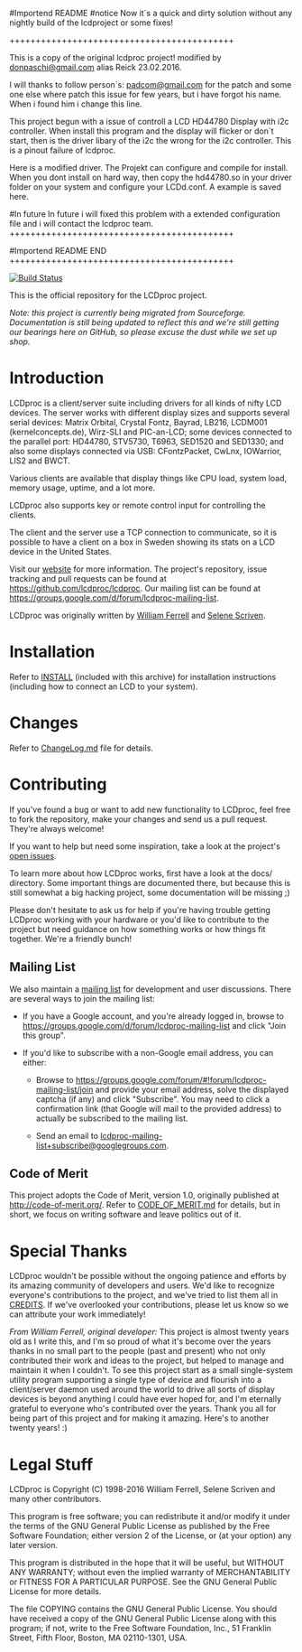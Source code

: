 #Importend README
#notice
Now it´s a quick and dirty solution without any nightly build of the lcdproject or some fixes!


+++++++++++++++++++++++++++++++++++++++++++

This is a copy of the original lcdproc project!
modified by donpaschi@gmail.com alias Reick 23.02.2016.

I will thanks to follow person´s:
padcom@gmail.com for the patch 
and
some one else where patch this issue for few years, but i have forgot his name. When i found him i change this line.

This project begun with a issue of controll a LCD HD44780 Display with i2c controller. 
When install this program and the display will flicker or don´t start, then is the driver libary of the i2c the wrong for the i2c controller. This is a pinout failure of lcdproc. 

Here is a modified driver. The Projekt can configure and compile for install. When you dont install on hard way, then copy the hd44780.so in your driver folder on your system and configure your LCDd.conf. A example is saved here.

#In future
In future i will fixed this problem with a extended configuration file and i will contact the lcdproc team. 
+++++++++++++++++++++++++++++++++++++++++++

#Importend README END
+++++++++++++++++++++++++++++++++++++++++++

[![Build Status](https://travis-ci.org/lcdproc/lcdproc.svg?branch=master)](https://travis-ci.org/lcdproc/lcdproc)

This is the official repository for the LCDproc project.

_Note: this project is currently being migrated from Sourceforge. Documentation
is still being updated to reflect this and we're still getting our bearings here
on GitHub, so please excuse the dust while we set up shop._

# Introduction

LCDproc is a client/server suite including drivers for all kinds of nifty LCD
devices. The server works with different display sizes and supports several
serial devices: Matrix Orbital, Crystal Fontz, Bayrad, LB216, LCDM001
(kernelconcepts.de), Wirz-SLI and PIC-an-LCD; some devices connected to the
parallel port: HD44780, STV5730, T6963, SED1520 and SED1330; and also some
displays connected via USB: CFontzPacket, CwLnx, IOWarrior, LIS2 and BWCT.

Various clients are available that display things like CPU load, system load,
memory usage, uptime, and a lot more.

LCDproc also supports key or remote control input for controlling the clients.

The client and the server use a TCP connection to communicate, so it is
possible to have a client on a box in Sweden showing its stats on a LCD device
in the United States.

Visit our [website](http://lcdproc.org/) for more information. The project's
repository, issue tracking and pull requests can be found at
https://github.com/lcdproc/lcdproc. Our mailing list can be found at
https://groups.google.com/d/forum/lcdproc-mailing-list.

LCDproc was originally written by [William Ferrell](mailto:willfe@gmail.com)
and [Selene Scriven](mailto:lcdproc@toykeeper.net).

# Installation

Refer to [INSTALL](INSTALL) (included with this archive) for installation
instructions (including how to connect an LCD to your system).

# Changes

Refer to [ChangeLog.md](ChangeLog.md) file for details.

# Contributing

If you've found a bug or want to add new functionality to LCDproc, feel free to
fork the repository, make your changes and send us a pull request. They're
always welcome!

If you want to help but need some inspiration, take a look at the project's
[open issues](https://github.com/lcdproc/lcdproc/issues).

To learn more about how LCDproc works, first have a look at the docs/
directory. Some important things are documented there, but because this is
still somewhat a big hacking project, some documentation will be missing ;)

Please don't hesitate to ask us for help if you're having trouble getting LCDproc
working with your hardware or you'd like to contribute to the project but need
guidance on how something works or how things fit together. We're a friendly
bunch!

## Mailing List

We also maintain a [mailing list](https://groups.google.com/d/forum/lcdproc-mailing-list)
for development and user discussions. There are several ways to join the mailing list:

- If you have a Google account, and you're already logged in, browse to
  https://groups.google.com/d/forum/lcdproc-mailing-list and click "Join this group".

- If you'd like to subscribe with a non-Google email address, you can either:

  - Browse to https://groups.google.com/forum/#!forum/lcdproc-mailing-list/join
    and provide your email address, solve the displayed captcha (if any) and
    click "Subscribe". You may need to click a confirmation link (that Google will
    mail to the provided address) to actually be subscribed to the mailing list.

  - Send an email to lcdproc-mailing-list+subscribe@googlegroups.com.

## Code of Merit

This project adopts the Code of Merit, version 1.0, originally published at
http://code-of-merit.org/. Refer to [CODE_OF_MERIT.md](CODE_OF_MERIT.md) for
details, but in short, we focus on writing software and leave politics out of
it.

# Special Thanks

LCDproc wouldn't be possible without the ongoing patience and efforts by its
amazing community of developers and users. We'd like to recognize everyone's
contributions to the project, and we've tried to list them all in
[CREDITS](CREDITS.md). If we've overlooked your contributions, please let us know
so we can attribute your work immediately!

_From William Ferrell, original developer:_ This project is almost twenty years
old as I write this, and I'm so proud of what it's become over the years thanks
in no small part to the people (past and present) who not only contributed
their work and ideas to the project, but helped to manage and maintain it when
I couldn't. To see this project start as a small single-system utility program
supporting a single type of device and flourish into a client/server daemon
used around the world to drive all sorts of display devices is beyond anything
I could have ever hoped for, and I'm eternally grateful to everyone who's
contributed over the years. Thank you all for being part of this project and
for making it amazing. Here's to another twenty years! :)

# Legal Stuff

LCDproc is Copyright (C) 1998-2016 William Ferrell, Selene Scriven and many
other contributors.

This program is free software; you can redistribute it and/or modify it under
the terms of the GNU General Public License as published by the Free Software
Foundation; either version 2 of the License, or (at your option) any later
version.

This program is distributed in the hope that it will be useful, but WITHOUT ANY
WARRANTY; without even the implied warranty of MERCHANTABILITY or FITNESS FOR A
PARTICULAR PURPOSE.  See the GNU General Public License for more details.

The file COPYING contains the GNU General Public License.  You should have
received a copy of the GNU General Public License along with this program; if
not, write to the Free Software Foundation, Inc., 51 Franklin Street, Fifth
Floor, Boston, MA 02110-1301, USA.
